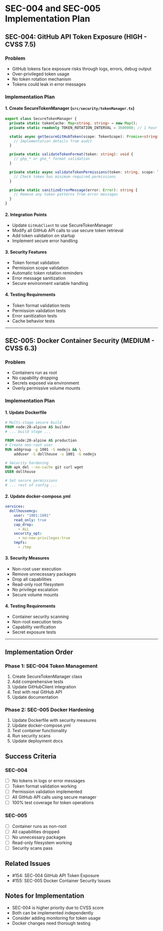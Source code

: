 # SEC-004 and SEC-005 Implementation Plan

## SEC-004: GitHub API Token Exposure (HIGH - CVSS 7.5)

### Problem
- GitHub tokens face exposure risks through logs, errors, debug output
- Over-privileged token usage
- No token rotation mechanism
- Tokens could leak in error messages

### Implementation Plan

#### 1. Create SecureTokenManager (`src/security/tokenManager.ts`)
```typescript
export class SecureTokenManager {
  private static tokenCache: Map<string, string> = new Map();
  private static readonly TOKEN_ROTATION_INTERVAL = 3600000; // 1 hour

  static async getSecureGitHubToken(scope: TokenScope): Promise<string> {
    // Implementation details from audit
  }

  private static validateTokenFormat(token: string): void {
    // ghp_* or gho_* format validation
  }

  private static async validateTokenPermissions(token: string, scope: TokenScope): Promise<void> {
    // Check token has minimum required permissions
  }

  private static sanitizeErrorMessage(error: Error): string {
    // Remove any token patterns from error messages
  }
}
```

#### 2. Integration Points
- Update `GitHubClient` to use SecureTokenManager
- Modify all GitHub API calls to use secure token retrieval
- Add token validation on startup
- Implement secure error handling

#### 3. Security Features
- Token format validation
- Permission scope validation
- Automatic token rotation reminders
- Error message sanitization
- Secure environment variable handling

#### 4. Testing Requirements
- Token format validation tests
- Permission validation tests
- Error sanitization tests
- Cache behavior tests

---

## SEC-005: Docker Container Security (MEDIUM - CVSS 6.3)

### Problem
- Containers run as root
- No capability dropping
- Secrets exposed via environment
- Overly permissive volume mounts

### Implementation Plan

#### 1. Update Dockerfile
```dockerfile
# Multi-stage secure build
FROM node:20-alpine AS builder
# ... build stage ...

FROM node:20-alpine AS production
# Create non-root user
RUN addgroup -g 1001 -S nodejs && \
    adduser -S dollhouse -u 1001 -G nodejs

# Security hardening
RUN apk del --no-cache git curl wget
USER dollhouse

# Set secure permissions
# ... rest of config ...
```

#### 2. Update docker-compose.yml
```yaml
services:
  dollhousemcp:
    user: "1001:1001"
    read_only: true
    cap_drop:
      - ALL
    security_opt:
      - no-new-privileges:true
    tmpfs:
      - /tmp
```

#### 3. Security Measures
- Non-root user execution
- Remove unnecessary packages
- Drop all capabilities
- Read-only root filesystem
- No privilege escalation
- Secure volume mounts

#### 4. Testing Requirements
- Container security scanning
- Non-root execution tests
- Capability verification
- Secret exposure tests

---

## Implementation Order

### Phase 1: SEC-004 Token Management
1. Create SecureTokenManager class
2. Add comprehensive tests
3. Update GitHubClient integration
4. Test with real GitHub API
5. Update documentation

### Phase 2: SEC-005 Docker Hardening
1. Update Dockerfile with security measures
2. Update docker-compose.yml
3. Test container functionality
4. Run security scans
5. Update deployment docs

## Success Criteria

### SEC-004
- [ ] No tokens in logs or error messages
- [ ] Token format validation working
- [ ] Permission validation implemented
- [ ] All GitHub API calls using secure manager
- [ ] 100% test coverage for token operations

### SEC-005
- [ ] Container runs as non-root
- [ ] All capabilities dropped
- [ ] No unnecessary packages
- [ ] Read-only filesystem working
- [ ] Security scans pass

## Related Issues
- #154: SEC-004 GitHub API Token Exposure
- #155: SEC-005 Docker Container Security Issues

## Notes for Implementation
- SEC-004 is higher priority due to CVSS score
- Both can be implemented independently
- Consider adding monitoring for token usage
- Docker changes need thorough testing